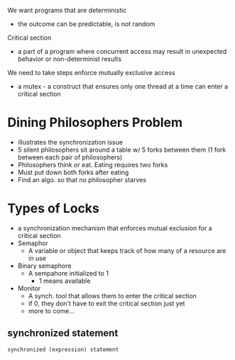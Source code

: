 We want programs that are deterministic
- the outcome can be predictable, is not random

Critical section
- a part of a program where concurrent access may result in unexpected behavior or non-determinist results

We need to take steps enforce mutually exclusive access
- a mutex - a construct that ensures only one thread at a time can enter a critical section

# Dining Philosophers Problem
- illustrates the synchronization issue
- 5 silent philosophers sit around a table w/ 5 forks between them (1 fork between each pair of philosophers)
- Philosophers think or eat. Eating requires two forks
- Must put down both forks after eating
- Find an algo. so that no philosopher starves

# Types of Locks
- a synchronization mechanism that enforces mutual exclusion for a critical section
- Semaphor
    - A variable or object that keeps track of how many of a resource are in use
- Binary semaphore
    - A sempahore initialized to 1
        - 1 means available
- Monitor
    - A synch. tool that allows them to enter the critical section
    - if 0, they don't have to exit the critical section just yet
    - more to come...

## synchronized statement
`synchronized (expression) statement`









